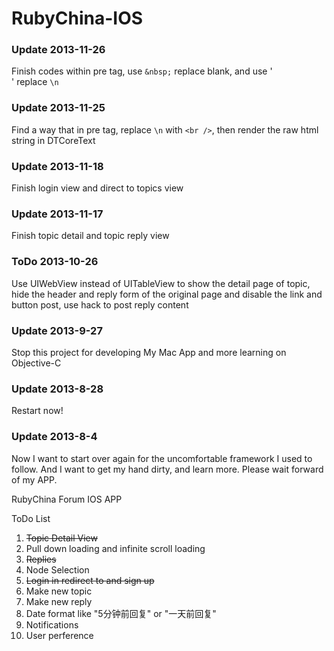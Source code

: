 RubyChina-IOS
=============

### Update 2013-11-26

Finish codes within pre tag, use `&nbsp;` replace blank, and use '<br />' replace `\n`

### Update 2013-11-25

Find a way that in pre tag, replace `\n` with `<br />`, then render the raw html string in DTCoreText

### Update 2013-11-18

Finish login view and direct to topics view

### Update 2013-11-17

Finish topic detail and topic reply view 

### ToDo 2013-10-26

Use UIWebView instead of UITableView to show the detail page of topic, <br />
hide the header and reply form of the original page and disable the link and button post, use hack to post reply content

### Update 2013-9-27

Stop this project for developing My Mac App and more learning on Objective-C

### Update 2013-8-28

Restart now!

### Update 2013-8-4

Now I want to start over again for the uncomfortable framework I used to follow.
And I want to get my hand dirty, and learn more.
Please wait forward of my APP.


RubyChina Forum IOS APP

ToDo List

1. ~~Topic Detail View~~
2. Pull down loading and infinite scroll loading
3. ~~Replies~~
4. Node Selection
5. ~~Login in redirect to and sign up~~
6. Make new topic
7. Make new reply
8. Date format like "5分钟前回复" or "一天前回复"
9. Notifications 
10. User perference
